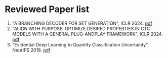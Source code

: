 # Reviewed Paper list
1. "A BRANCHING DECODER FOR SET GENERATION", ICLR 2024. [pdf](https://openreview.net/pdf?id=riNuqYiD66)
2. "ALIGN WITH PURPOSE: OPTIMIZE DESIRED PROPERTIES IN CTC MODELS WITH A GENERAL PLUG-ANDPLAY FRAMEWORK", ICLR 2024. [pdf](https://openreview.net/pdf?id=fUGhVYPVRM)
3. "Evidential Deep Learning to Quantify Classification Uncertainty", NeurIPS 2018. [pdf](https://proceedings.neurips.cc/paper_files/paper/2018/file/a981f2b708044d6fb4a71a1463242520-Paper.pdf)
